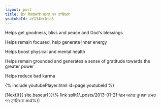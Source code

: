 ```yaml
---
layout: post
title: ਓਮ ਨੈਕਥਮਾਣੇ ਨਮਹ ੧੧ ਟਾਇਮਸ
youtubeId: aYG34Nrktc8
---
```

 
 
Helps get goodness, bliss and peace and God's blessings
 
Helps remain focused, help generate inner energy 
 
Helps boost physical and mental health 
 
Helps remain grounded and generates a sense of gratitude towards the greater power 
 
Helps reduce bad karma
 
 
 
 


{% include youtubePlayer.html id=page.youtubeId %}
 
[Next]({{ site.baseurl }}{% link  split1/_posts/2013-01-21-ਓਮ ਅਨੰਥ ਰੂਪਯਾ ਨਮਹ ੧੧ ਟਾਇਮਸ.md%})
 
